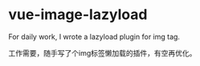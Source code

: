 # vue-image-lazyload

For daily work, I wrote a lazyload plugin for img tag.

工作需要，随手写了个img标签懒加载的插件，有空再优化。
